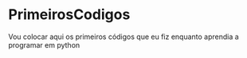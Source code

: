 # PrimeirosCodigos
Vou colocar aqui os primeiros códigos que eu fiz enquanto aprendia a programar em python
